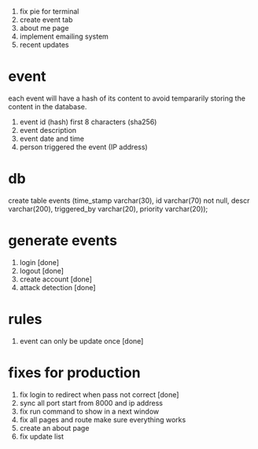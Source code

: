 1. fix pie for terminal
2. create event tab
3. about me page
4. implement emailing system
5. recent updates 

# event 
each event will have a hash of its content to avoid tempararily storing the content in the database.

1. event id (hash) first 8 characters (sha256)
2. event description
3. event date and time
4. person triggered the event (IP address)


# db
create table events (time_stamp varchar(30), id varchar(70) not null, descr varchar(200), triggered_by varchar(20), priority varchar(20));


# generate events
1. login [done]
2. logout [done]
3. create account [done]
4. attack detection [done]


# rules
1. event can only be update once [done]

# fixes for production
1. fix login to redirect when pass not correct [done]
2. sync all port start from 8000 and ip address
3. fix run command to show in a next window 
4. fix all pages and route make sure everything works
5. create an about page
6. fix update list
